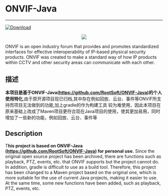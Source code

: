 # ONVIF-Java
---
[ ![Download](https://api.bintray.com/packages/tomasverhelst/ONVIF-Java/ONVIF-Java/images/download.svg) ](https://bintray.com/tomasverhelst/ONVIF-Java/ONVIF-Java/_latestVersion)

<p align="center"> 
<img src="https://botw-pd.s3.amazonaws.com/styles/logo-thumbnail/s3/112012/onvif-converted.png?itok=yqR6_a6G">
</p>

ONVIF is an open industry forum that provides and promotes standardized interfaces for effective interoperability of IP-based physical security products. ONVIF was created to make a standard way of how IP products within CCTV and other security areas can communicate with each other.




 描述
---
**本项目是基于ONVIF-Java(https://github.com/RootSoft/ONVIF-Java)的个人使用特化**,由于原开源项目现已归档,其中存在例如回放、云台、事件等ONVIF所支持而项目无法做到的功能,加上gradle的作为构建工具
较为难使用，因此本项目在原来基础上改成了Maven项目更符合现在Java项目的使用，使其更加易用，同时增加了一些新的功能，例如回放、云台、事件等

Description
---
T**his project is based on ONVIF-Java (https://github.com/RootSoft/ONVIF-Java) for personal use.** Since the original open source project has been archived, there are functions such as playback, PTZ, events, etc. that ONVIF supports but the project cannot do. In addition, gradle is difficult to use as a build tool. Therefore, this project has been changed to a Maven project based on the original one, which is more suitable for the use of current Java projects, making it easier to use. At the same time, some new functions have been added, such as playback, PTZ, events, etc.